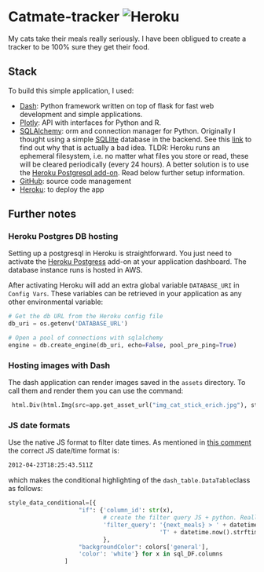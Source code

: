 # Catmate-tracker ![Heroku](http://heroku-badge.herokuapp.com/?app=catmate-tracker&root=projects.html)
My cats take their meals really seriously. I have been obligued to create a tracker to be 100% sure they get their food.

## Stack 
To build this simple application, I used:

- [Dash](https://dash.plot.ly/): Python framework written on top of flask for fast web development and simple applications.
- [Plotly](https://plot.ly/): API with interfaces for Python and R. 
- [SQLAlchemy](https://www.sqlalchemy.org/): orm and connection manager for Python. Originally I thought using a simple [SQLlite](https://www.sqlite.org/index.html) database in the backend. See this [link](https://devcenter.heroku.com/articles/sqlite3) to find out why that is actually a bad idea. TLDR: Heroku runs an ephemeral filesystem, i.e. no matter what files you store or read, these will be cleared periodically (every 24 hours). A better solution is to use the [Heroku Postgresql add-on](https://elements.heroku.com/addons/heroku-postgresql). Read below further setup information. 
- [GitHub](www.github.com): source code management
- [Heroku](http://www.heroku.com/): to deploy the app 

## Further notes 

### Heroku Postgres DB hosting 
Setting up a postgresql in Heroku is straightforward. You just need to activate the [Heroku Postgress](https://www.heroku.com/postgres) add-on at your application dashboard. The database instance runs is hosted in AWS.

After activating Heroku will add an extra global variable `DATABASE_URI` in `Config Vars`. These variables can be retrieved in your application as any other environmental variable:   

```Python
# Get the db URL from the Heroku config file 
db_uri = os.getenv('DATABASE_URL')

# Open a pool of connections with sqlalchemy
engine = db.create_engine(db_uri, echo=False, pool_pre_ping=True)
```

### Hosting images with Dash
The dash application can render images saved in the ```assets``` directory. To call them and render them you can use the command:

```Python
 html.Div(html.Img(src=app.get_asset_url("img_cat_stick_erich.jpg"), style={"width": "100%"})
```

### JS date formats

Use the native JS format to filter date times. As mentioned in [this comment](https://stackoverflow.com/a/15952652) the correct JS date/time format is:

```bash
2012-04-23T18:25:43.511Z
```

which makes the conditional highlighting of the ```dash_table.DataTable```class as follows:

```python
style_data_conditional=[{
                    "if": {'column_id': str(x),
                           # create the filter query JS + python. Really important: use the JS time format
                           'filter_query': '{next_meals} > ' + datetime.now().strftime("%Y-%m-%d") +
                                           'T' + datetime.now().strftime("%H:%M:%S")
                           },
                    "backgroundColor": colors['general'],
                    'color': 'white'} for x in sql_DF.columns
                ]
```
